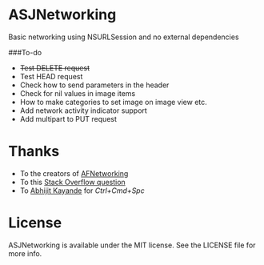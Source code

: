 # ASJNetworking

Basic networking using NSURLSession and no external dependencies

###To-do
- ~~Test DELETE request~~
- Test HEAD request
- Check how to send parameters in the header
- Check for nil values in image items
- How to make categories to set image on image view etc.
- Add network activity indicator support
- Add multipart to PUT request

# Thanks

- To the creators of [AFNetworking](https://github.com/AFNetworking/AFNetworking)
- To this [Stack Overflow question](http://stackoverflow.com/questions/19099448/send-post-request-using-nsurlsession)
- To [Abhijit Kayande](https://github.com/Abhijit-Kayande) for *Ctrl+Cmd+Spc*

# License

ASJNetworking is available under the MIT license. See the LICENSE file for more info.
